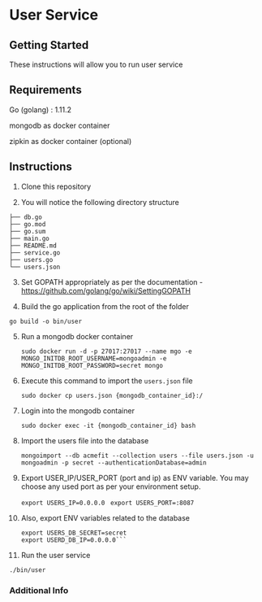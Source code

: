 # User Service

## Getting Started

These instructions will allow you to run user service

## Requirements

Go (golang) : 1.11.2

mongodb as docker container

zipkin as docker container (optional)

## Instructions

1. Clone this repository 

2. You will notice the following directory structure

``` 
├── db.go
├── go.mod
├── go.sum
├── main.go
├── README.md
├── service.go
├── users.go
└── users.json

```

3. Set GOPATH appropriately as per the documentation - https://github.com/golang/go/wiki/SettingGOPATH

4. Build the go application from the root of the folder

``` go build -o bin/user ```

5. Run a mongodb docker container 

   ```sudo docker run -d -p 27017:27017 --name mgo -e MONGO_INITDB_ROOT_USERNAME=mongoadmin -e MONGO_INITDB_ROOT_PASSWORD=secret mongo```


6. Execute this command to import the ```users.json``` file 

   ```sudo docker cp users.json {mongodb_container_id}:/```


7. Login into the mongodb container 

    
    ```sudo docker exec -it {mongodb_container_id} bash```

8. Import the users file into the database 
    
   ```mongoimport --db acmefit --collection users --file users.json -u mongoadmin -p secret --authenticationDatabase=admin```

9. Export USER_IP/USER_PORT (port and ip) as ENV variable. You may choose any used port as per your environment setup.
    
    ``` export USERS_IP=0.0.0.0 ```
    ``` export USERS_PORT=:8087```

10. Also, export ENV variables related to the database

    ```export USERS_DB_USER=mongoadmin
    export USERS_DB_SECRET=secret
    export USERD_DB_IP=0.0.0.0```

10. Run the user service 
  
   ```./bin/user```



### Additional Info
